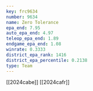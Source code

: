 ```yaml
---
key: frc9634
number: 9634
name: Zero Tolerance
epa_end: 7.95
auto_epa_end: 4.97
teleop_epa_end: 1.89
endgame_epa_end: 1.08
winrate: 0.3333
district_epa_rank: 1416
district_epa_percentile: 0.2138
type: Team
---
```

[[2024cabe]]
[[2024cafr]]
